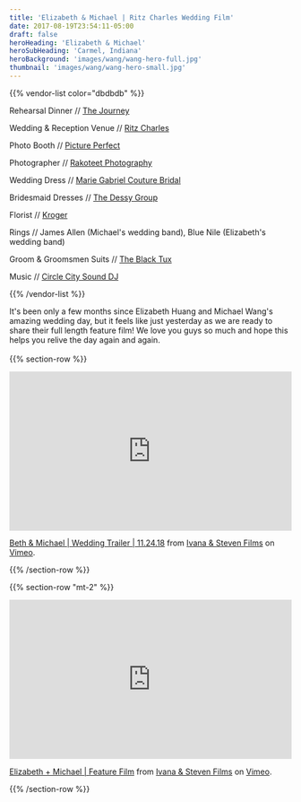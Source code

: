 ```yaml
---
title: 'Elizabeth & Michael | Ritz Charles Wedding Film'
date: 2017-08-19T23:54:11-05:00
draft: false
heroHeading: 'Elizabeth & Michael'
heroSubHeading: 'Carmel, Indiana'
heroBackground: 'images/wang/wang-hero-full.jpg'
thumbnail: 'images/wang/wang-hero-small.jpg'
---
```


{{% vendor-list color="dbdbdb" %}}

Rehearsal Dinner // [The Journey](http://www.thejourneyin.com/)

Wedding & Reception Venue // [Ritz Charles](http://ritzcharles.com/)

Photo Booth // [Picture Perfect](https://www.pictureperfectohio.com/)

Photographer // [Rakoteet Photography](https://www.rakoteet.photography/)

Wedding Dress // [Marie Gabriel Couture Bridal](https://mariegabrielcouture.com/)

Bridesmaid Dresses // [The Dessy Group](https://dessy.com/)

Florist // [Kroger](http://www.Kroger.com/)

Rings // James Allen (Michael's wedding band), Blue Nile (Elizabeth's wedding band)

Groom & Groomsmen Suits // [The Black Tux](https://theblacktux.com/)

Music // [Circle City Sound DJ](https://indydj.com/)

{{% /vendor-list %}}

It's been only a few months since Elizabeth Huang and Michael Wang's amazing wedding day, but it feels like just yesterday as we are ready to share their full length feature film! We love you guys so much and hope this helps you relive the day again and again.
<br/>
<br/>
{{% section-row %}}

<div style="padding:56.25% 0 0 0;position:relative;"><iframe src="https://player.vimeo.com/video/304870563?autoplay=1" style="position:absolute;top:0;left:0;width:100%;height:100%;" frameborder="0" allow="autoplay; fullscreen" allowfullscreen></iframe></div><script src="https://player.vimeo.com/api/player.js"></script>
<p><a href="https://vimeo.com/304870563">Beth &amp; Michael | Wedding Trailer | 11.24.18</a> from <a href="https://vimeo.com/ivanasteven">Ivana &amp; Steven Films</a> on <a href="https://vimeo.com">Vimeo</a>.</p>

{{% /section-row %}}

{{% section-row "mt-2" %}}

<div style="padding:56.25% 0 0 0;position:relative;"><iframe src="https://player.vimeo.com/video/316241247" style="position:absolute;top:0;left:0;width:100%;height:100%;" frameborder="0" allow="autoplay; fullscreen" allowfullscreen></iframe></div><script src="https://player.vimeo.com/api/player.js"></script>
<p><a href="https://vimeo.com/316241247">Elizabeth + Michael | Feature Film</a> from <a href="https://vimeo.com/ivanasteven">Ivana &amp; Steven Films</a> on <a href="https://vimeo.com">Vimeo</a>.</p>

{{% /section-row %}}
